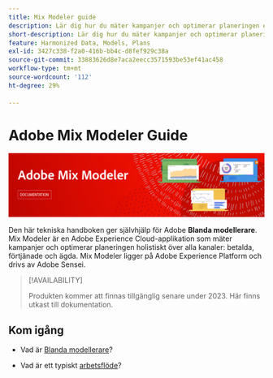 ```yaml
---
title: Mix Modeler guide
description: Lär dig hur du mäter kampanjer och optimerar planeringen enhetligt i alla kanaler med Mix Modeler.
short-description: Lär dig hur du mäter kampanjer och optimerar planeringen enhetligt i alla kanaler med Mix Modeler.
feature: Harmonized Data, Models, Plans
exl-id: 3427c338-f2a0-416b-bb4c-d8fef929c38a
source-git-commit: 33883626d8e7aca2eecc3571593be53ef41ac458
workflow-type: tm+mt
source-wordcount: '112'
ht-degree: 29%

---
```


# Adobe Mix Modeler Guide

![Banderoll](assets/mix-modeler-banner.png)

Den här tekniska handboken ger självhjälp för Adobe **Blanda modellerare**. Mix Modeler är en Adobe Experience Cloud-applikation som mäter kampanjer och optimerar planeringen holistiskt över alla kanaler: betalda, förtjänade och ägda. Mix Modeler ligger på Adobe Experience Platform och drivs av Adobe Sensei.

>[!AVAILABILITY]
>
>Produkten kommer att finnas tillgänglig senare under 2023. Här finns utkast till dokumentation.

## Kom igång

* Vad är [Blanda modellerare](get-started/about.md)?

* Vad är ett typiskt [arbetsflöde](get-started/workflow.md)?
